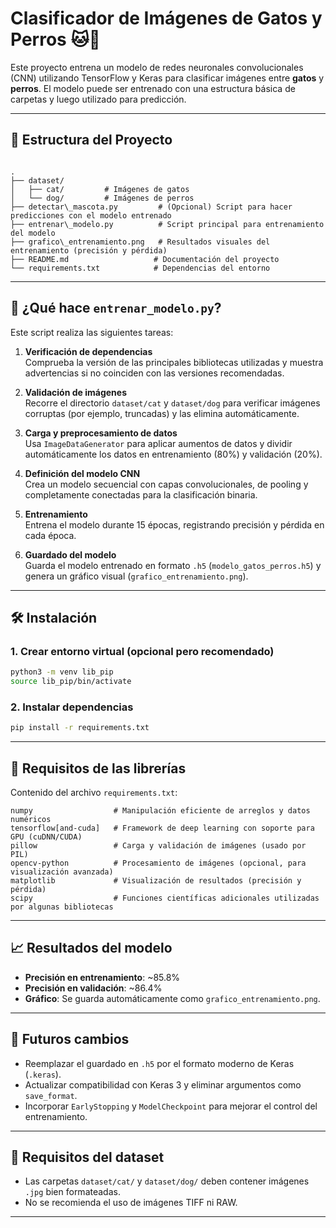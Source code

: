# Clasificador de Imágenes de Gatos y Perros 🐱🐶

Este proyecto entrena un modelo de redes neuronales convolucionales (CNN) utilizando TensorFlow y Keras para clasificar imágenes entre **gatos** y **perros**. El modelo puede ser entrenado con una estructura básica de carpetas y luego utilizado para predicción.

---

## 📁 Estructura del Proyecto

```

.
├── dataset/
│   ├── cat/         # Imágenes de gatos
│   └── dog/         # Imágenes de perros
├── detectar\_mascota.py         # (Opcional) Script para hacer predicciones con el modelo entrenado
├── entrenar\_modelo.py          # Script principal para entrenamiento del modelo
├── grafico\_entrenamiento.png   # Resultados visuales del entrenamiento (precisión y pérdida)
├── README.md                   # Documentación del proyecto
└── requirements.txt            # Dependencias del entorno

````

---

## 🚀 ¿Qué hace `entrenar_modelo.py`?

Este script realiza las siguientes tareas:

1. **Verificación de dependencias**  
   Comprueba la versión de las principales bibliotecas utilizadas y muestra advertencias si no coinciden con las versiones recomendadas.

2. **Validación de imágenes**  
   Recorre el directorio `dataset/cat` y `dataset/dog` para verificar imágenes corruptas (por ejemplo, truncadas) y las elimina automáticamente.

3. **Carga y preprocesamiento de datos**  
   Usa `ImageDataGenerator` para aplicar aumentos de datos y dividir automáticamente los datos en entrenamiento (80%) y validación (20%).

4. **Definición del modelo CNN**  
   Crea un modelo secuencial con capas convolucionales, de pooling y completamente conectadas para la clasificación binaria.

5. **Entrenamiento**  
   Entrena el modelo durante 15 épocas, registrando precisión y pérdida en cada época.

6. **Guardado del modelo**  
   Guarda el modelo entrenado en formato `.h5` (`modelo_gatos_perros.h5`) y genera un gráfico visual (`grafico_entrenamiento.png`).

---

## 🛠️ Instalación

### 1. Crear entorno virtual (opcional pero recomendado)

```bash
python3 -m venv lib_pip
source lib_pip/bin/activate
````

### 2. Instalar dependencias

```bash
pip install -r requirements.txt
```

---

## 🧪 Requisitos de las librerías

Contenido del archivo `requirements.txt`:

```
numpy                  # Manipulación eficiente de arreglos y datos numéricos
tensorflow[and-cuda]   # Framework de deep learning con soporte para GPU (cuDNN/CUDA)
pillow                 # Carga y validación de imágenes (usado por PIL)
opencv-python          # Procesamiento de imágenes (opcional, para visualización avanzada)
matplotlib             # Visualización de resultados (precisión y pérdida)
scipy                  # Funciones científicas adicionales utilizadas por algunas bibliotecas
```

---

## 📈 Resultados del modelo

* **Precisión en entrenamiento**: \~85.8%
* **Precisión en validación**: \~86.4%
* **Gráfico**: Se guarda automáticamente como `grafico_entrenamiento.png`.

---

## 🔮 Futuros cambios

* Reemplazar el guardado en `.h5` por el formato moderno de Keras (`.keras`).
* Actualizar compatibilidad con Keras 3 y eliminar argumentos como `save_format`.
* Incorporar `EarlyStopping` y `ModelCheckpoint` para mejorar el control del entrenamiento.

---

## 📌 Requisitos del dataset

* Las carpetas `dataset/cat/` y `dataset/dog/` deben contener imágenes `.jpg` bien formateadas.
* No se recomienda el uso de imágenes TIFF ni RAW.

---
